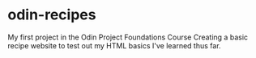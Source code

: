 # odin-recipes
My first project in the Odin Project Foundations Course
Creating a basic recipe website to test out my HTML basics I've learned thus far. 